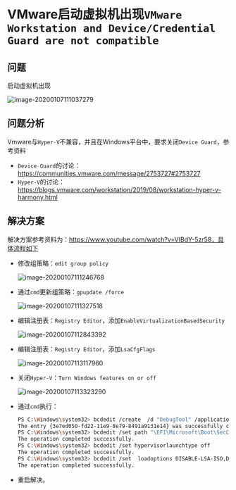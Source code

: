 # VMware启动虚拟机出现`VMware Workstation and Device/Credential Guard are not compatible`

## 问题

启动虚拟机出现

![image-20200107111037279](C:\Users\admin\AppData\Roaming\Typora\typora-user-images\image-20200107111037279.png)

## 问题分析

Vmware与`Hyper-V`不兼容，并且在Windows平台中，要求关闭`Device Guard`，参考资料

- `Device Guard`的讨论：https://communities.vmware.com/message/2753727#2753727
- `Hyper-V`的讨论：https://blogs.vmware.com/workstation/2019/08/workstation-hyper-v-harmony.html

## 解决方案

解决方案参考资料为：https://www.youtube.com/watch?v=VIBdY-5zr58，具体流程如下

- 修改组策略：`edit group policy`

  ![image-20200107111246768](C:\Users\admin\AppData\Roaming\Typora\typora-user-images\image-20200107111246768.png)

- 通过`cmd`更新组策略：`gpupdate /force`

  ![image-20200107111327518](C:\Users\admin\AppData\Roaming\Typora\typora-user-images\image-20200107111327518.png)

- 编辑注册表：`Registry Editor`，添加`EnableVirtualizationBasedSecurity`

  ![image-20200107112843392](C:\Users\admin\AppData\Roaming\Typora\typora-user-images\image-20200107112843392.png)

- 编辑注册表：`Registry Editor`，添加`LsaCfgFlags`

  ![image-20200107113117960](C:\Users\admin\AppData\Roaming\Typora\typora-user-images\image-20200107113117960.png)

  

- 关闭`Hyper-V`：`Turn Windows features on or off`

  ![image-20200107113323290](C:\Users\admin\AppData\Roaming\Typora\typora-user-images\image-20200107113323290.png)

- 通过`cmd`执行：

  ```bash
  PS C:\Windows\system32> bcdedit /create  /d "DebugTool" /application osloader
  The entry {3e7ed050-fd22-11e9-8e79-8491a9131e14} was successfully created.
  PS C:\Windows\system32> bcdedit /set path "\EFI\Microsoft\Boot\SecConfig.efi"
  The operation completed successfully.
  PS C:\Windows\system32> bcdedit /set hypervisorlaunchtype off
  The operation completed successfully.
  PS C:\Windows\system32> bcdedit /set  loadoptions DISABLE-LSA-ISO,DISABLE-VBS
  The operation completed successfully.
  ```
  
- 重启解决。